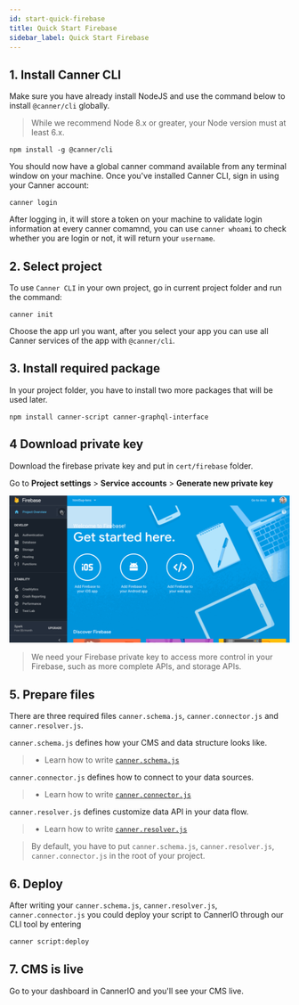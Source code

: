 ```yaml
---
id: start-quick-firebase
title: Quick Start Firebase
sidebar_label: Quick Start Firebase
---
```


## 1. Install Canner CLI

Make sure you have already install NodeJS and use the command below to install `@canner/cli` globally.

> While we recommend Node 8.x or greater, your Node version must at least 6.x.

```
npm install -g @canner/cli
```

You should now have a global canner command available from any terminal window on your machine. Once you've installed Canner CLI, sign in using your Canner account:

```
canner login
```

After logging in, it will store a token on your machine to validate login information at every canner comamnd, you can use `canner whoami` to check whether you are login or not, it will return your `username`.

## 2. Select project

To use `Canner CLI` in your own project, go in current project folder and run the command:

```
canner init
```

Choose the app url you want, after you select your app you can use all Canner services of the app with `@canner/cli`.

## 3. Install required package

In your project folder, you have to install two more packages that will be used later.

```
npm install canner-script canner-graphql-interface
```

## 4 Download private key

Download the firebase private key and put in `cert/firebase` folder.

Go to **Project settings** > **Service accounts** > **Generate new private key**

![firebasesdk](/img/firebasesdk.gif)

> We need your Firebase private key to access more control in your Firebase, such as more complete APIs, and storage APIs.


## 5. Prepare files

There are three required files `canner.schema.js`, `canner.connector.js` and `canner.resolver.js`.

`canner.schema.js` defines how your CMS and data structure looks like.

> - Learn how to write [`canner.schema.js`](file-canner-schema-js)

`canner.connector.js` defines how to connect to your data sources.
> - Learn how to write [`canner.connector.js`](file-canner-connector-js)

`canner.resolver.js` defines customize data API in your data flow.
> - Learn how to write [`canner.resolver.js`](file-canner-resolver-js)

> By default, you have to put `canner.schema.js`, `canner.resolver.js`, `canner.connector.js` in the root of your project.


## 6. Deploy

After writing your `canner.schema.js`, `canner.resolver.js`, `canner.connector.js` you could deploy your script to CannerIO through our CLI tool by entering

```sh
canner script:deploy
```

## 7. CMS is live

Go to your dashboard in CannerIO and you'll see your CMS live.

